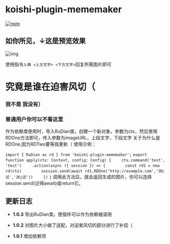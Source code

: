 # koishi-plugin-mememaker

[![npm](https://img.shields.io/npm/v/koishi-plugin-mememaker?style=flat-square)](https://www.npmjs.com/package/koishi-plugin-mememaker)

## 如你所见，↓这是预览效果
![img](http://ninjas-get.000.pe/Assets/MMMakerPreview/preview1.png)

使用指令`入典 <上方文字> <下方文字>`回复所需图片即可

# 究竟是谁在迫害风切（

### 我不是 我没有）

### 普通用户你可以不看这里

作为依赖类使用时，导入RuDian类，创建一个新对象，参数为ctx，然后使用RDOne方法即可，传入参数为imageURL，上段文字，下段文字
关于为什么是RDOne,因为RDTwo要等我更新（
使用示例：

`import { RuDian as rd } from 'koishi-plugin-mememaker';`
`export function apply(ctx: Context, config: Config) {`
`    ctx.command('test', 'test')`
`    .action(async ({ session }) => {`
`        const rd1 = new rd(ctx)`
`        session.send(await rd1.RDOne('http://example.com','测c试','测j试'))`
`    })`
`}`
调用此方法后，就会返回生成的图片，你可以选择session.send(记得await)或return它。

## 更新日志
- **1.0.3** 导出RuDian类，使插件可以作为依赖被调用

- **1.0.2** 对图片大小做了适配，对迫害风切的部分进行了补偿（

- **1.0.1** 增加依赖项